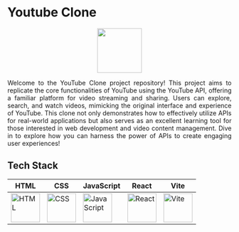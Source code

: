 # Youtube Clone
<div align="center">
<img src="https://cdn.worldvectorlogo.com/logos/youtube-icon-5.svg" alt="" width="100" height="auto"/>
</div>
<p align="justify">Welcome to the YouTube Clone project repository! This project aims to replicate the core functionalities of YouTube using the YouTube API, offering a familiar platform for video streaming and sharing. Users can explore, search, and watch videos, mimicking the original interface and experience of YouTube. This clone not only demonstrates how to effectively utilize APIs for real-world applications but also serves as an excellent learning tool for those interested in web development and video content management. Dive in to explore how you can harness the power of APIs to create engaging user experiences!</p>
<h2 align="left">Tech Stack</h2>

| HTML  | CSS  | JavaScript  | React  | Vite  |
|-------|------|-------------|--------|-------|
| <img src="https://cdn.worldvectorlogo.com/logos/html-1.svg" alt="HTML" width="65"/> | <img src="https://cdn.worldvectorlogo.com/logos/css-3.svg" alt="CSS" width="65"/> | <img src="https://upload.wikimedia.org/wikipedia/commons/6/6a/JavaScript-logo.png" alt="JavaScript" width="65"/> | <img src="https://cdn.worldvectorlogo.com/logos/react-1.svg" alt="React" width="65"/> | <img src="https://vitejs.dev/logo.svg" alt="Vite" width="65"/> |

